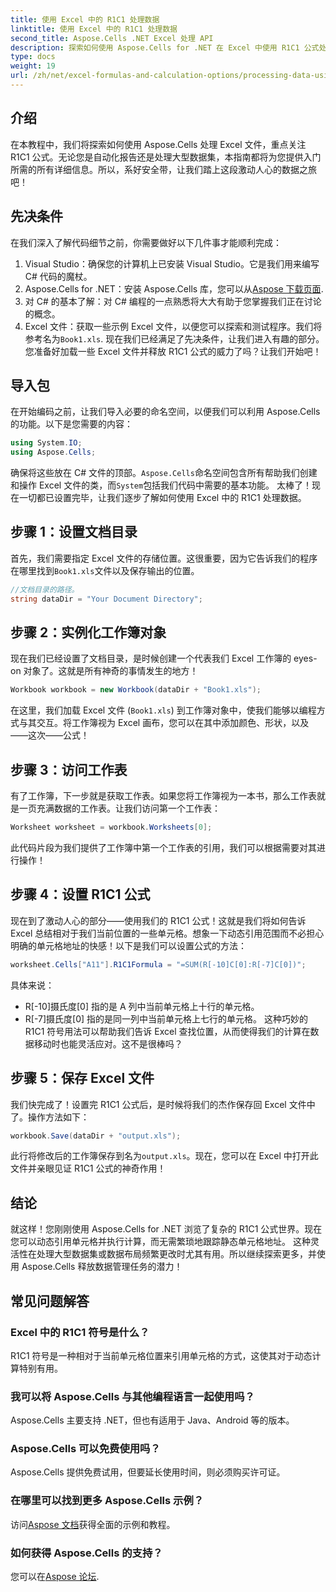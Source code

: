 ```yaml
---
title: 使用 Excel 中的 R1C1 处理数据
linktitle: 使用 Excel 中的 R1C1 处理数据
second_title: Aspose.Cells .NET Excel 处理 API
description: 探索如何使用 Aspose.Cells for .NET 在 Excel 中使用 R1C1 公式处理数据。包含分步教程和示例。
type: docs
weight: 19
url: /zh/net/excel-formulas-and-calculation-options/processing-data-using-r1c1/
---
```

## 介绍 
在本教程中，我们将探索如何使用 Aspose.Cells 处理 Excel 文件，重点关注 R1C1 公式。无论您是自动化报告还是处理大型数据集，本指南都将为您提供入门所需的所有详细信息。所以，系好安全带，让我们踏上这段激动人心的数据之旅吧！
## 先决条件
在我们深入了解代码细节之前，你需要做好以下几件事才能顺利完成：
1. Visual Studio：确保您的计算机上已安装 Visual Studio。它是我们用来编写 C# 代码的魔杖。
2.  Aspose.Cells for .NET：安装 Aspose.Cells 库，您可以从[Aspose 下载页面](https://releases.aspose.com/cells/net/).
3. 对 C# 的基本了解：对 C# 编程的一点熟悉将大大有助于您掌握我们正在讨论的概念。
4.  Excel 文件：获取一些示例 Excel 文件，以便您可以探索和测试程序。我们将参考名为`Book1.xls`.
现在我们已经满足了先决条件，让我们进入有趣的部分。您准备好加载一些 Excel 文件并释放 R1C1 公式的威力了吗？让我们开始吧！
## 导入包
在开始编码之前，让我们导入必要的命名空间，以便我们可以利用 Aspose.Cells 的功能。以下是您需要的内容：
```csharp
using System.IO;
using Aspose.Cells;
```
确保将这些放在 C# 文件的顶部。`Aspose.Cells`命名空间包含所有帮助我们创建和操作 Excel 文件的类，而`System`包括我们代码中需要的基本功能。
太棒了！现在一切都已设置完毕，让我们逐步了解如何使用 Excel 中的 R1C1 处理数据。
## 步骤 1：设置文档目录
首先，我们需要指定 Excel 文件的存储位置。这很重要，因为它告诉我们的程序在哪里找到`Book1.xls`文件以及保存输出的位置。
```csharp
//文档目录的路径。
string dataDir = "Your Document Directory";
```
## 步骤 2：实例化工作簿对象
现在我们已经设置了文档目录，是时候创建一个代表我们 Excel 工作簿的 eyes-on 对象了。这就是所有神奇的事情发生的地方！
```csharp
Workbook workbook = new Workbook(dataDir + "Book1.xls");
```
在这里，我们加载 Excel 文件 (`Book1.xls`) 到工作簿对象中，使我们能够以编程方式与其交互。将工作簿视为 Excel 画布，您可以在其中添加颜色、形状，以及——这次——公式！
## 步骤 3：访问工作表
有了工作簿，下一步就是获取工作表。如果您将工作簿视为一本书，那么工作表就是一页充满数据的工作表。让我们访问第一个工作表：
```csharp
Worksheet worksheet = workbook.Worksheets[0];
```
此代码片段为我们提供了工作簿中第一个工作表的引用，我们可以根据需要对其进行操作！
## 步骤 4：设置 R1C1 公式
现在到了激动人心的部分——使用我们的 R1C1 公式！这就是我们将如何告诉 Excel 总结相对于我们当前位置的一些单元格。想象一下动态引用范围而不必担心明确的单元格地址的快感！以下是我们可以设置公式的方法：
```csharp
worksheet.Cells["A11"].R1C1Formula = "=SUM(R[-10]C[0]:R[-7]C[0])";
```
具体来说： 
- R[-10]摄氏度[0] 指的是 A 列中当前单元格上十行的单元格。
- R[-7]摄氏度[0] 指的是同一列中当前单元格上七行的单元格。
这种巧妙的 R1C1 符号用法可以帮助我们告诉 Excel 查找位置，从而使得我们的计算在数据移动时也能灵活应对。这不是很棒吗？
## 步骤 5：保存 Excel 文件
我们快完成了！设置完 R1C1 公式后，是时候将我们的杰作保存回 Excel 文件中了。操作方法如下：
```csharp
workbook.Save(dataDir + "output.xls");
```
此行将修改后的工作簿保存到名为`output.xls`。现在，您可以在 Excel 中打开此文件并亲眼见证 R1C1 公式的神奇作用！
## 结论
就这样！您刚刚使用 Aspose.Cells for .NET 浏览了复杂的 R1C1 公式世界。现在您可以动态引用单元格并执行计算，而无需繁琐地跟踪静态单元格地址。 
这种灵活性在处理大型数据集或数据布局频繁更改时尤其有用。所以继续探索更多，并使用 Aspose.Cells 释放数据管理任务的潜力！
## 常见问题解答
### Excel 中的 R1C1 符号是什么？
R1C1 符号是一种相对于当前单元格位置来引用单元格的方式，这使其对于动态计算特别有用。
### 我可以将 Aspose.Cells 与其他编程语言一起使用吗？
Aspose.Cells 主要支持 .NET，但也有适用于 Java、Android 等的版本。
### Aspose.Cells 可以免费使用吗？
Aspose.Cells 提供免费试用，但要延长使用时间，则必须购买许可证。
### 在哪里可以找到更多 Aspose.Cells 示例？
访问[Aspose 文档](https://reference.aspose.com/cells/net/)获得全面的示例和教程。
### 如何获得 Aspose.Cells 的支持？
您可以在[Aspose 论坛](https://forum.aspose.com/c/cells/9).
